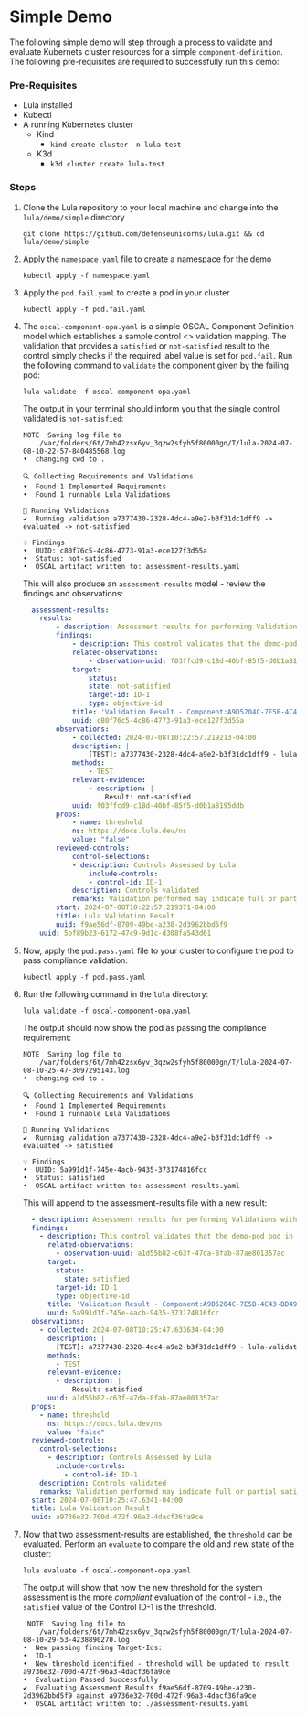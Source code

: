 # Simple Demo

The following simple demo will step through a process to validate and evaluate Kubernets cluster resources for a simple `component-definition`. The following pre-requisites are required to successfully run this demo:

### Pre-Requisites

* Lula installed
* Kubectl
* A running Kubernetes cluster
    - Kind
        - `kind create cluster -n lula-test`
    - K3d
        - `k3d cluster create lula-test`

### Steps

1. Clone the Lula repository to your local machine and change into the `lula/demo/simple` directory

    ```shell
    git clone https://github.com/defenseunicorns/lula.git && cd lula/demo/simple
    ```

2. Apply the `namespace.yaml` file to create a namespace for the demo

    ```shell
    kubectl apply -f namespace.yaml
    ```

3. Apply the `pod.fail.yaml` to create a pod in your cluster

    ```shell
    kubectl apply -f pod.fail.yaml
    ```

4. The `oscal-component-opa.yaml` is a simple OSCAL Component Definition model which establishes a sample control <> validation mapping. The validation that provides a `satisfied` or `not-satisfied` result to the control simply checks if the required label value is set for `pod.fail`. Run the following command to `validate` the component given by the failing pod:

    ```shell
    lula validate -f oscal-component-opa.yaml
    ```

    The output in your terminal should inform you that the single control validated is `not-satisfied`:

    ```shell
    NOTE  Saving log file to
        /var/folders/6t/7mh42zsx6yv_3qzw2sfyh5f80000gn/T/lula-2024-07-08-10-22-57-840485568.log
    •  changing cwd to .
    
    🔍 Collecting Requirements and Validations   
    •  Found 1 Implemented Requirements
    •  Found 1 runnable Lula Validations
    
    📐 Running Validations   
    ✔  Running validation a7377430-2328-4dc4-a9e2-b3f31dc1dff9 -> evaluated -> not-satisfied                                            
    
    💡 Findings   
    •  UUID: c80f76c5-4c86-4773-91a3-ece127f3d55a
    •  Status: not-satisfied
    •  OSCAL artifact written to: assessment-results.yaml
    ```

    This will also produce an `assessment-results` model - review the findings and observations:

    ```yaml
      assessment-results:
        results:
            - description: Assessment results for performing Validations with Lula version v0.4.1-1-gc270673
            findings:
                - description: This control validates that the demo-pod pod in the validation-test namespace contains the required pod label foo=bar in order to establish compliance.
                related-observations:
                    - observation-uuid: f03ffcd9-c18d-40bf-85f5-d0b1a8195ddb
                target:
                    status:
                    state: not-satisfied
                    target-id: ID-1
                    type: objective-id
                title: 'Validation Result - Component:A9D5204C-7E5B-4C43-BD49-34DF759B9F04 / Control Implementation: A584FEDC-8CEA-4B0C-9F07-85C2C4AE751A / Control:  ID-1'
                uuid: c80f76c5-4c86-4773-91a3-ece127f3d55a
            observations:
                - collected: 2024-07-08T10:22:57.219213-04:00
                description: |
                    [TEST]: a7377430-2328-4dc4-a9e2-b3f31dc1dff9 - lula-validation
                methods:
                    - TEST
                relevant-evidence:
                    - description: |
                        Result: not-satisfied
                uuid: f03ffcd9-c18d-40bf-85f5-d0b1a8195ddb
            props:
                - name: threshold
                ns: https://docs.lula.dev/ns
                value: "false"
            reviewed-controls:
                control-selections:
                - description: Controls Assessed by Lula
                    include-controls:
                    - control-id: ID-1
                description: Controls validated
                remarks: Validation performed may indicate full or partial satisfaction
            start: 2024-07-08T10:22:57.219371-04:00
            title: Lula Validation Result
            uuid: f9ae56df-8709-49be-a230-2d3962bbd5f9
        uuid: 5bf89b23-6172-47c9-9d1c-d308fa543d61
    ```

5. Now, apply the `pod.pass.yaml` file to your cluster to configure the pod to pass compliance validation:

    ```shell
    kubectl apply -f pod.pass.yaml
    ```

6. Run the following command in the `lula` directory:

    ```shell
    lula validate -f oscal-component-opa.yaml
    ```

    The output should now show the pod as passing the compliance requirement:

    ```shell
    NOTE  Saving log file to
        /var/folders/6t/7mh42zsx6yv_3qzw2sfyh5f80000gn/T/lula-2024-07-08-10-25-47-3097295143.log
    •  changing cwd to .
    
    🔍 Collecting Requirements and Validations   
    •  Found 1 Implemented Requirements
    •  Found 1 runnable Lula Validations
    
    📐 Running Validations   
    ✔  Running validation a7377430-2328-4dc4-a9e2-b3f31dc1dff9 -> evaluated -> satisfied                                                
    
    💡 Findings   
    •  UUID: 5a991d1f-745e-4acb-9435-373174816fcc
    •  Status: satisfied
    •  OSCAL artifact written to: assessment-results.yaml
    ```

    This will append to the assessment-results file with a new result:

    ```yaml
      - description: Assessment results for performing Validations with Lula version v0.4.1-1-gc270673
      findings:
        - description: This control validates that the demo-pod pod in the validation-test namespace contains the required pod label foo=bar in order to establish compliance.
          related-observations:
            - observation-uuid: a1d55b82-c63f-47da-8fab-87ae801357ac
          target:
            status:
              state: satisfied
            target-id: ID-1
            type: objective-id
          title: 'Validation Result - Component:A9D5204C-7E5B-4C43-BD49-34DF759B9F04 / Control Implementation: A584FEDC-8CEA-4B0C-9F07-85C2C4AE751A / Control:  ID-1'
          uuid: 5a991d1f-745e-4acb-9435-373174816fcc
      observations:
        - collected: 2024-07-08T10:25:47.633634-04:00
          description: |
            [TEST]: a7377430-2328-4dc4-a9e2-b3f31dc1dff9 - lula-validation
          methods:
            - TEST
          relevant-evidence:
            - description: |
                Result: satisfied
          uuid: a1d55b82-c63f-47da-8fab-87ae801357ac
      props:
        - name: threshold
          ns: https://docs.lula.dev/ns
          value: "false"
      reviewed-controls:
        control-selections:
          - description: Controls Assessed by Lula
            include-controls:
              - control-id: ID-1
        description: Controls validated
        remarks: Validation performed may indicate full or partial satisfaction
      start: 2024-07-08T10:25:47.6341-04:00
      title: Lula Validation Result
      uuid: a9736e32-700d-472f-96a3-4dacf36fa9ce
    ```

7. Now that two assessment-results are established, the `threshold` can be evaluated. Perform an `evaluate` to compare the old and new state of the cluster:
    ```shell
    lula evaluate -f oscal-component-opa.yaml
    ```

    The output will show that now the new threshold for the system assessment is the more _compliant_ evaluation of the control - i.e., the `satisfied` value of the Control ID-1 is the threshold.
    ```shell
     NOTE  Saving log file to
        /var/folders/6t/7mh42zsx6yv_3qzw2sfyh5f80000gn/T/lula-2024-07-08-10-29-53-4238890270.log
    •  New passing finding Target-Ids:                                                                                                                                                                                                                                                                          
    •  ID-1                                                                                                                                                                                                                                                                                                     
    •  New threshold identified - threshold will be updated to result a9736e32-700d-472f-96a3-4dacf36fa9ce                                                                                                                                                                                                      
    •  Evaluation Passed Successfully                                                                                                                                                                                                                                                                           
    ✔  Evaluating Assessment Results f9ae56df-8709-49be-a230-2d3962bbd5f9 against a9736e32-700d-472f-96a3-4dacf36fa9ce                                                                                                                                                                                          
    •  OSCAL artifact written to: ./assessment-results.yaml
    ```